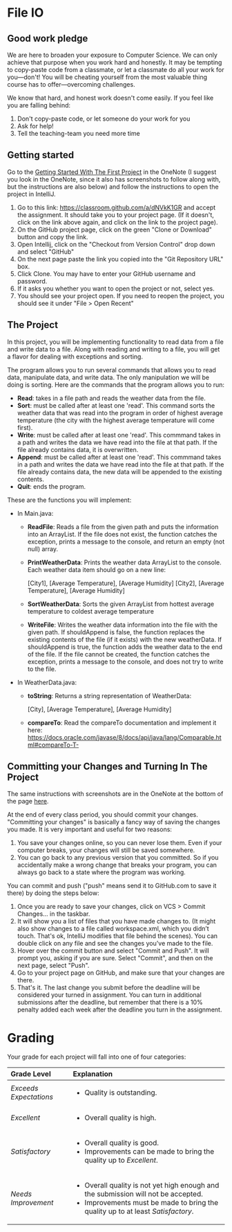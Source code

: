 File IO
=========

Good work pledge
-----
We are here to broaden your exposure to Computer Science. We can only achieve that purpose when you work hard and honestly. It may be tempting to copy-paste code from a classmate, or let a classmate do all your work for you—don't! You will be cheating yourself from the most valuable thing course has to offer—overcoming challenges.

We know that hard, and honest work doesn't come easily. If you feel like you are falling behind:

1. Don't copy-paste code, or let someone do your work for you
2. Ask for help!
3. Tell the teaching-team you need more time 

Getting started
-----
Go to the [Getting Started With The First Project](https://holynamesseattle.sharepoint.com/sites/Section_6558/_layouts/OneNote.aspx?id=%2Fsites%2FSection_6558%2FSiteAssets%2FProjects%20in%20Comp%20Sci%20-%20Mon-Wed%2019-20%20Notebook&wd=target%28Class%20Overview.one%7C74AD5220-0070-4A9A-BD5E-85B1624E453C%2FGetting%20Started%20With%20A%20Project%7C127DA7EC-BEEC-4463-BE97-A79C378AD455%2F%29) in the OneNote (I suggest you look in the OneNote, since it also has screenshots to follow along with, but the instructions are also below) and follow the instructions to open the project in IntelliJ.

1. Go to this link: https://classroom.github.com/a/dNVkK1GR and accept the assignment. It should take you to your project page. (If it doesn't, click on the link above again, and click on the link to the project page).
2. On the GitHub project page, click on the green "Clone or Download" button and copy the link.
3. Open Intellij, click on the "Checkout from Version Control" drop down and select "GitHub"
4. On the next page paste the link you copied into the "Git Repository URL" box. 
5. Click Clone. You may have to enter your GitHub username and password.
6. If it asks you whether you want to open the project or not, select yes.
7. You should see your project open. If you need to reopen the project, you should see it under "File > Open Recent"

The Project
-----
In this project, you will be implementing functionality to read data from a file and write data to a file. Along with reading and writing to a file, you will get a flavor for dealing with exceptions and sorting.

The program allows you to run several commands that allows you to read data, manipulate data, and write data. The only manipulation we will be doing is sorting. Here are the commands that the program allows you to run:
- **Read**: takes in a file path and reads the weather data from the file.
- **Sort**: must be called after at least one 'read'. This command sorts the weather data that was read into the program in order of highest average temperature (the city with the highest average temperature will come first).
- **Write**: must be called after at least one 'read'. This commmand takes in a path and writes the data we have read into the file at that path. If the file already contains data, it is overwritten.
- **Append**: must be called after at least one 'read'. This commmand takes in a path and writes the data we have read into the file at that path. If the file already contains data, the new data will be appended to the existing contents.
- **Quit**: ends the program.

These are the functions you will implement:
- In Main.java:
    - **ReadFile**: Reads a file from the given path and puts the information into an ArrayList. If the file does not exist, the function catches the exception, prints a message to the console, and return an empty (not null) array.
    - **PrintWeatherData**: Prints the weather data ArrayList to the console. Each weather data item should go on a new line:

        [City1], [Average Temperature], [Average Humidity]
        [City2], [Average Temperature], [Average Humidity]

    - **SortWeatherData**: Sorts the given ArrayList from hottest average temperature to coldest average temperature
    - **WriteFile**: Writes the weather data information into the file with the given path. If shouldAppend is false, the function replaces the existing contents of the file (if it exists) with the new weatherData. If shouldAppend is true, the function adds the weather data to the end of the file. If the file cannot be created, the function catches the exception, prints a message to the console, and does not try to write to the file.
- In WeatherData.java:
    - **toString**: Returns a string representation of WeatherData:

        [City], [Average Temperature], [Average Humidity]
    - **compareTo**: Read the compareTo documentation and implement it here: https://docs.oracle.com/javase/8/docs/api/java/lang/Comparable.html#compareTo-T-

Committing your Changes and Turning In The Project
-----
The same instructions with screenshots are in the OneNote at the bottom of the page [here](https://holynamesseattle.sharepoint.com/sites/Section_6558/_layouts/OneNote.aspx?id=%2Fsites%2FSection_6558%2FSiteAssets%2FProjects%20in%20Comp%20Sci%20-%20Mon-Wed%2019-20%20Notebook&wd=target%28Class%20Overview.one%7C74AD5220-0070-4A9A-BD5E-85B1624E453C%2FGetting%20Started%20With%20A%20Project%7C127DA7EC-BEEC-4463-BE97-A79C378AD455%2F%29).

At the end of every class period, you should commit your changes. "Committing your changes" is basically a fancy way of saving the changes you made. It is very important and useful for two reasons:

1. You save your changes online, so you can never lose them. Even if your computer breaks, your changes will still be saved somewhere.
2. You can go back to any previous version that you committed. So if you accidentally make a wrong change that breaks your program, you can always go back to a state where the program was working.

You can commit and push ("push" means send it to GitHub.com to save it there) by doing the steps below:

1. Once you are ready to save your changes, click on VCS > Commit Changes… in the taskbar. 
2. It will show you a list of files that you have made changes to. (It might also show changes to a file called workspace.xml, which you didn’t touch. That's ok, IntelliJ modifies that file behind the scenes). You can double click on any file and see the changes you've made to the file. 
3. Hover over the commit button and select "Commit and Push". It will prompt you, asking if you are sure. Select "Commit", and then on the next page, select "Push".
4. Go to your project page on GitHub, and make sure that your changes are there. 
5. That's it. The last change you submit before the deadline will be considered your turned in assignment. You can turn in additional submissions after the deadline, but remember that there is a 10% penalty added each week after the deadline you turn in the assignment.

# Grading

Your grade for each project will fall into one of four categories:

| Grade Level         | Explanation |
| :------------------ |:----------- |
| *Exceeds Expectations*        | <ul><li>Quality is outstanding.</li></ul> |
| *Excellent*                   | <ul><li>Overall quality is high.</li></ul> |
| *Satisfactory*                | <ul><li>Overall quality is good.</li><li>Improvements can be made to bring the quality up to <i>Excellent</i>.</li></ul> |
| *Needs Improvement*           | <ul><li>Overall quality is not yet high enough and the submission will not be accepted.</li><li>Improvements must be made to bring the quality up to at least <i>Satisfactory</i>.</li></ul> |
